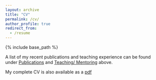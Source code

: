 ```yaml
---
layout: archive
title: "CV"
permalink: /cv/
author_profile: true
redirect_from:
  - /resume
---
```


{% include base_path %}

A list of my recent publications and teaching experience can be found under [Publications](/publications) and [Teaching/ Mentoring](/teaching) above.

My complete CV is also available as a [pdf](files/cv.pdf "cv")
